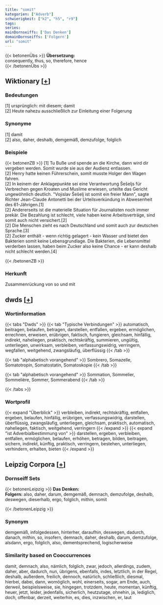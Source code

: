 ```yaml
---
title: "somit"
kategorien: ["Adverb"]
schwierigkeit: ["k2", "h5", "r9"]
tags:
series:
mainDornseiffs: ['Das Denken']
domainDornseiffs: ['Folgern']
url: "somit"
---
```


{{< betonenÜbs >}}
**Übersetzung:**  
consequently, thus, so, therefore, hence  
{{< /betonenÜbs >}}

## Wiktionary [[+](https://de.wiktionary.org/wiki/somit)]

### Bedeutungen
[1] ursprünglich: mit diesem; damit  
[2] Heute nahezu ausschließlich zur Einleitung einer Folgerung  

### Synonyme
[1] damit  
[2] also, daher, deshalb, demgemäß, demzufolge, folglich  

### Beispiele
{{< betonenZB >}}
[1] Tu Buße und spende an die Kirche, dann wird dir vergeben werden. Somit wurde sie aus der Audienz entlassen.  
[2] Henry hatte keinen Führerschein, somit musste Holger den Wagen fahren.  
[2] In keinem der Anklagepunkte sei eine Verantwortung Šešeljs für Verbrechen gegen Kroaten und Muslime erwiesen, urteilte das Gericht ungewöhnlich deutlich. "Vojislav Šešelj ist somit ein freier Mann", sagte Richter Jean-Claude Antonetti bei der Urteilsverkündung in Abwesenheit des 61-Jährigen.[1]  
[2] Andererseits ist die materielle Situation für Journalisten noch immer prekär. Die Bezahlung ist schlecht, viele haben keine Arbeitsverträge, sind somit auch nicht versichert.[2]  
[2] Die Menschen zieht es nach Deutschland und somit auch zur deutschen Sprache.[3]  
[2] Zucker enthält - wenn richtig gelagert - kein Wasser und bietet den Bakterien somit keine Lebensgrundlage. Die Bakterien, die Lebensmittel verderben lassen, haben beim Zucker also keine Chance - er kann deshalb nicht schlecht werden.[4]  

{{< /betonenZB >}}
### Herkunft
Zusammenrückung von so und mit  



## dwds [[+](https://www.dwds.de/wb/somit)]

### Wortinformation
{{< tabs "Dwds" >}}
{{< tab "Typische Verbindungen" >}}
automatisch, beitragen, belaufen, betragen, darstellen, entfallen, ergeben, ermöglichen, errechnen, erweisen, erübrigen, faktisch, fungieren, gleichsam, hinfällig, indirekt, naheliegen, praktisch, rechtskräftig, summieren, ungültig, unterliegen, unwirksam, verbleiben, verfassungswidrig, verringern, wegfallen, weitgehend, zwangsläufig, überflüssig
{{< /tab >}}

{{< tab "alphabetisch vorangehend" >}}
Sombrero, Somazelle, Somatotropin, Somatostatin, Somatoskopie
{{< /tab >}}

{{< tab "alphabetisch vorangehend" >}}
Sommation, Sommelier, Sommelière, Sommer, Sommerabend
{{< /tab >}}

{{< /tabs >}}

### Wortprofil
{{< expand "Überblick" >}} verbleiben, indirekt, rechtskräftig, entfallen, ergeben, belaufen, hinfällig, erübrigen, verfassungswidrig, darstellen, überflüssig, zwangsläufig, unterliegen, gleichsam, praktisch, automatisch, naheliegen, faktisch, weitgehend, verringern {{< /expand >}}
{{< expand "ist Adverbialbestimmung von" >}} darstellen, ergeben, verbleiben, entfallen, ermöglichen, belaufen, erhöhen, betragen, bilden, beitragen, sichern, indirekt, künftig, praktisch, verringern, bestehen, unterliegen, verhindern, erhalten, bieten {{< /expand >}}

## Leipzig Corpora [[+](https://corpora.uni-leipzig.de/en/res?word=somit&corpusId=deu_newscrawl-public_2018)]

### Dornseiff Sets
{{< betonenLeipzig >}}
**Das Denken:**  
**Folgern:** also, daher, darum, demgemäß, demnach, demzufolge, deshalb, deswegen, dieserhalb, ergo, folglich, mithin, somit  

{{< /betonenLeipzig >}}

### Synonym
demgemäß, infolgedessen, hinterher, daraufhin, deswegen, dadurch, danach, mithin, so, insofern, demnach, daher, deshalb, darum, demzufolge, alsdann, ergo, folglich, also, dementsprechend, logischerweise


### Similarity based on Cooccurrences
damit, demnach, also, nämlich, folglich, zwar, jedoch, allerdings, zudem, daher, aber, dadurch, nun, übrigens, ebenfalls, indes, letztlich, in der Regel, deshalb, außerdem, freilich, dennoch, natürlich, schließlich, diesmal, hierbei, dabei, dann, womöglich, wohl, einerseits, sogar, am Ende, auch, derweil, beispielsweise, sie, hingegen, trotzdem, heute, momentan, künftig, heuer, jetzt, leider, jedenfalls, sicherlich, heutzutage, ohnehin, ja, lediglich, doch, offenbar, derzeit, weiterhin, es, dies, inzwischen, er, laut

